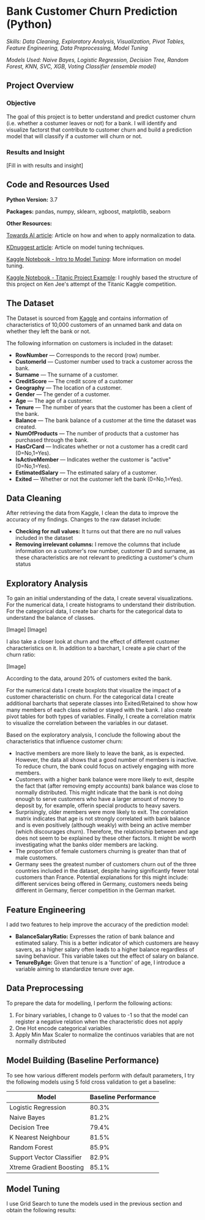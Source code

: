 # Bank Customer Churn Prediction (Python) 

*Skills: Data Cleaning, Exploratory Analysis, Visualization, Pivot Tables, Feature Engineering, Data Preprocessing, Model Tuning*

*Models Used: Naive Bayes, Logistic Regression, Decision Tree, Random Forest, KNN, SVC, XGB, Voting Classifier (ensemble model)*

## Project Overview 

### Objective 
The goal of this project is to better understand and predict customer churn (i.e. whether a costumer leaves or not) for a bank. I will identify and visualize factorst that contribute to customer churn and build a prediction model that will classify if a customer will churn or not. 

### Results and Insight
[Fill in with results and insight]



## Code and Resources Used 
**Python Version:** 3.7

**Packages:** pandas, numpy, sklearn, xgboost, matplotlib, seaborn

**Other Resources:**

[Towards AI article](https://towardsai.net/p/data-science/how-when-and-why-should-you-normalize-standardize-rescale-your-data-3f083def38ff): Article on how and when to apply normalization to data.

[KDnuggest article](https://www.kdnuggets.com/2019/01/fine-tune-machine-learning-models-forecasting.html): Article on model tuning techniques.

[Kaggle Notebook - Intro to Model Tuning](https://www.kaggle.com/willkoehrsen/intro-to-model-tuning-grid-and-random-search): More information on model tuning.

[Kaggle Notebook - Titanic Project Example](https://www.kaggle.com/kenjee/titanic-project-example): I roughly based the structure of this project on Ken Jee's attempt of the Titanic Kaggle competition. 

## The Dataset 

The Dataset is sourced from [Kaggle](https://www.kaggle.com/adammaus/predicting-churn-for-bank-customers) and contains information of characteristics of 10,000 customers of an unnamed bank and data on whether they left the bank or not. 

The following information on customers is included in the dataset: 

* **RowNumber** — Corresponds to the record (row) number. 
* **CustomerId** — Customer number used to track a customer across the bank.
* **Surname** — The surname of a customer. 
* **CreditScore** — The credit score of a customer 
* **Geography** — The location of a customer.
* **Gender** — The gender of a customer.
* **Age** — The age of a customer. 
* **Tenure** — The number of years that the customer has been a client of the bank. 
* **Balance** — The bank balance of a customer at the time the dataset was created.
* **NumOfProducts** — The number of products that a customer has purchased through the bank.
* **HasCrCard** — Indicates whether or not a customer has a credit card (0=No,1=Yes). 
* **IsActiveMember** — Indicates wether the customer is "active" (0=No,1=Yes).
* **EstimatedSalary** — The estimated salary of a customer. 
* **Exited** — Whether or not the customer left the bank (0=No,1=Yes).


## Data Cleaning 
After retrieving the data from Kaggle, I clean the data to improve the accuracy of my findings. Changes to the raw dataset include: 

* **Checking for null values:** It turns out that there are no null values included in the dataset
* **Removing irrelevant columns:** I remove the columns that include information on a customer's row number, customer ID and surname, as these characteristics are not relevant to predicting a customer's churn status

## Exploratory Analysis 

To gain an initial understanding of the data, I create several visualizations. For the numerical data, I create histograms to understand their distribution. For the categorical data, I create bar charts for the categorical data to understand the balance of classes. 

[Image]
[Image]


I also take a closer look at churn and the effect of different customer characteristics on it. In addition to a barchart, I create a pie chart of the churn ratio: 

[Image]

According to the data, around 20% of customers exited the bank. 

For the numerical data I create boxplots that visualize the impact of a customer characteristic on churn. For the categorical data I create additional barcharts that seperate classes into Exited/Retained to show how many members of each class exited or stayed with the bank. I also create pivot tables for both types of variables. Finally, I create a correlation matrix to visualize the correlation between the variables in our dataset. 



Based on the exploratory analysis, I conclude the following about the characteristics that influence customer churn: 
* Inactive members are more likely to leave the bank, as is expected. However, the data all shows that a good number of members is inactive. To reduce churn, the bank could focus on actively engaging with more members.
* Customers with a higher bank balance were more likely to exit, despite the fact that (after removing empty accounts) bank balance was close to normally distributed. This might indicate that the bank is not doing enough to serve customers who have a larger amount of money to deposit by, for example, offerin special products to heavy savers. 
* Surprisingly, older members were more likely to exit. The correlation matrix indicates that age is not strongly correlated with bank balance and is even positively (although weakly) with being an active member (which discourages churn). Therefore, the relationship between and age does not seem to be explained by these other factors. It might be worth investigating what the banks older members are lacking. 
* The proportion of female customers churning is greater than that of male customers. 
* Germany sees the greatest number of customers churn out of the three countries included in the dataset, despite having significantly fewer total customers than France. Potential explanations for this might include: different services being offered in Germany, customers needs being different in Germany, fiercer competition in the German market. 

## Feature Engineering 

I add two features to help improve the accuracy of the prediction model: 

* **BalanceSalaryRatio:** Expresses the ration of bank balance and estimated salary. This is a better indicator of which customers are heavy savers, as a higher salary often leads to a higher balance regardless of saving behaviour. This variable takes out the effect of salary on balance. 
* **TenureByAge:** Given that tenure is a 'function' of age, I introduce a variable aiming to standardize tenure over age.

## Data Preprocessing 

To prepare the data for modelling, I perform the following actions: 

1. For binary variables, I change to 0 values to -1 so that the model can register a negative relation when the characteristic does not apply
2. One Hot encode categorical variables
3. Apply Min Max Scaler to normalize the continuos variables that are not normally distributed 

## Model Building (Baseline Performance) 

To see how various different models perform with default parameters, I try the following models using 5 fold cross validation to get a baseline:

| Model | Baseline Performance | 
| --------------- | --------------- |
| Logistic Regression | 80.3% |
| Naive Bayes | 81.2% | 
| Decision Tree | 79.4% |
| K Nearest Neighbour | 81.5% |
| Random Forest | 85.9% |
| Support Vector Classifier | 82.9% |
| Xtreme Gradient Boosting | 85.1% |

## Model Tuning 

I use Grid Search to tune the models used in the previous section and obtain the following results:
